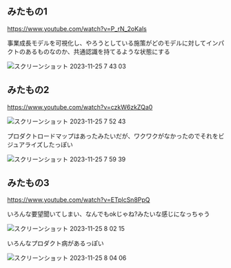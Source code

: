 ## みたもの1

https://www.youtube.com/watch?v=P_rN_2oKals

事業成長モデルを可視化し、やろうとしている施策がどのモデルに対してインパクトのあるものなのか、共通認識を持てるような状態にする

![スクリーンショット 2023-11-25 7 43 03](https://github.com/takeshi-1000/my_memo/assets/16571394/3ece6650-a8a7-4b56-8ae3-e3637896cd61)

## みたもの2

https://www.youtube.com/watch?v=czkW6zkZQa0

![スクリーンショット 2023-11-25 7 52 43](https://github.com/takeshi-1000/my_memo/assets/16571394/3412ccfa-65b3-46eb-a959-f07f9823a88b)

プロダクトロードマップはあったみたいだが、ワクワクがなかったのでそれをビジュアライズしたっぽい

![スクリーンショット 2023-11-25 7 59 39](https://github.com/takeshi-1000/my_memo/assets/16571394/6aaf0def-9e42-41a0-9c90-4048d72bcf8d)

## みたもの3

https://www.youtube.com/watch?v=ETplcSn8PpQ

いろんな要望聞いてしまい、なんでもokじゃね?みたいな感じになっちゃう

![スクリーンショット 2023-11-25 8 02 15](https://github.com/takeshi-1000/my_memo/assets/16571394/7a5d7a01-2305-490b-b0e8-3c173054704b)

いろんなプロダクト病があるっぽい

![スクリーンショット 2023-11-25 8 04 06](https://github.com/takeshi-1000/my_memo/assets/16571394/160d9485-b7e7-42a8-9919-7c9e06ae95d7)
